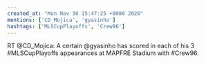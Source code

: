 ```yaml
---
created_at: "Mon Nov 30 15:47:25 +0000 2020"
mentions: ['CD_Mojica', 'gyasinho']
hashtags: ['MLSCupPlayoffs', 'Crew96']
---
```


RT @CD_Mojica: A certain @gyasinho has scored in each of his 3 #MLSCupPlayoffs appearances at MAPFRE Stadium with #Crew96.